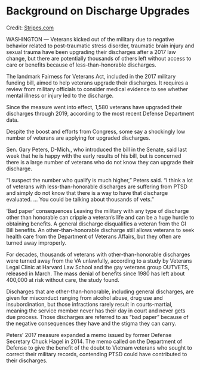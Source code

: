 # Background on Discharge Upgrades 
Credit: [Stripes.com](https://www.stripes.com/news/veterans/thousands-of-veterans-with-bad-paper-discharges-might-not-know-they-can-upgrade-1.647817#:~:text=Since%20the%20measure%20went%20into,Sen.)

WASHINGTON — Veterans kicked out of the military due to negative behavior related to post-traumatic stress disorder, traumatic brain injury and sexual trauma have been upgrading their discharges after a 2017 law change, but there are potentially thousands of others left without access to care or benefits because of less-than-honorable discharges.

The landmark Fairness for Veterans Act, included in the 2017 military funding bill, aimed to help veterans upgrade their discharges. It requires a review from military officials to consider medical evidence to see whether mental illness or injury led to the discharge.

Since the measure went into effect, 1,580 veterans have upgraded their discharges through 2019, according to the most recent Defense Department data.

Despite the boost and efforts from Congress, some say a shockingly low number of veterans are applying for upgraded discharges.

Sen. Gary Peters, D-Mich., who introduced the bill in the Senate, said last week that he is happy with the early results of his bill, but is concerned there is a large number of veterans who do not know they can upgrade their discharge.

“I suspect the number who qualify is much higher,” Peters said. “I think a lot of veterans with less-than-honorable discharges are suffering from PTSD and simply do not know that there is a way to have that discharge evaluated. … You could be talking about thousands of vets.”

‘Bad paper’ consequences
Leaving the military with any type of discharge other than honorable can cripple a veteran’s life and can be a huge hurdle to obtaining benefits. A general discharge disqualifies a veteran from the GI Bill benefits. An other-than-honorable discharge still allows veterans to seek health care from the Department of Veterans Affairs, but they often are turned away improperly.

For decades, thousands of veterans with other-than-honorable discharges were turned away from the VA unlawfully, according to a study by Veterans Legal Clinic at Harvard Law School and the gay veterans group OUTVETS, released in March. The mass denial of benefits since 1980 has left about 400,000 at risk without care, the study found.

Discharges that are other-than-honorable, including general discharges, are given for misconduct ranging from alcohol abuse, drug use and insubordination, but those infractions rarely result in courts-martial, meaning the service member never has their day in court and never gets due process. Those discharges are referred to as “bad paper” because of the negative consequences they have and the stigma they can carry.

Peters’ 2017 measure expanded a memo issued by former Defense Secretary Chuck Hagel in 2014. The memo called on the Department of Defense to give the benefit of the doubt to Vietnam veterans who sought to correct their military records, contending PTSD could have contributed to their discharges.
